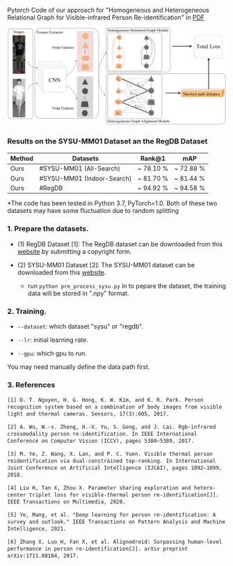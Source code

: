 

Pytorch Code of  our approach for "Homogeneous and Heterogeneous Relational Graph for Visible-infrared Person Re-identification" in
[PDF](https://arxiv.org/abs/2109.08811)

![our_approach8](our_approach.jpg)

### Results on the SYSU-MM01 Dataset an the RegDB Dataset 
| Method | Datasets                   | Rank@1    | mAP       |
| ------ | -------------------------- | --------- | --------- |
| Ours   | #SYSU-MM01 (All-Search)    | ~ 78.10 % | ~ 72.88 % |
| Ours   | #SYSU-MM01 (Indoor-Search) | ~ 81.70 % | ~ 81.44 % |
| Ours   | #RegDB                     | ~ 94.92 % | ~ 94.58 % |



*The code has been tested in Python 3.7, PyTorch=1.0. Both of these two datasets may have some fluctuation due to random splitting

### **1. Prepare the datasets.**

- (1) RegDB Dataset [1]: The RegDB dataset can be downloaded from this [website](http://dm.dongguk.edu/link.html) by submitting a copyright form.

- (2) SYSU-MM01 Dataset [2]: The SYSU-MM01 dataset can be downloaded from this [website](http://isee.sysu.edu.cn/project/RGBIRReID.htm).

   - run `python pre_process_sysu.py`  in to pepare the dataset, the training data will be stored in ".npy" format.

### 2. Training.
  - `--dataset`: which dataset "sysu" or "regdb".

  - `--lr`: initial learning rate.
  
  - `--gpu`:  which gpu to run.

You may need manually define the data path first.



### 3. References

```
[1] D. T. Nguyen, H. G. Hong, K. W. Kim, and K. R. Park. Person recognition system based on a combination of body images from visible light and thermal cameras. Sensors, 17(3):605, 2017.
```

```
[2] A. Wu, W.-s. Zheng, H.-X. Yu, S. Gong, and J. Lai. Rgb-infrared crossmodality person re-identification. In IEEE International Conference on Computer Vision (ICCV), pages 5380–5389, 2017.
```

```
[3] M. Ye, Z. Wang, X. Lan, and P. C. Yuen. Visible thermal person reidentification via dual-constrained top-ranking. In International Joint Conference on Artificial Intelligence (IJCAI), pages 1092–1099, 2018.
```

```
[4] Liu H, Tan X, Zhou X. Parameter sharing exploration and hetero-center triplet loss for visible-thermal person re-identification[J]. IEEE Transactions on Multimedia, 2020.
```

```
[5] Ye, Mang, et al. "Deep learning for person re-identification: A survey and outlook." IEEE Transactions on Pattern Analysis and Machine Intelligence, 2021.
```

```
[6] Zhang X, Luo H, Fan X, et al. Alignedreid: Surpassing human-level performance in person re-identification[J]. arXiv preprint arXiv:1711.08184, 2017.
```
